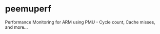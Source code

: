 peemuperf
=========

Performance Monitoring for ARM using PMU - Cycle count, Cache misses, and more...